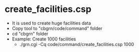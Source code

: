 # create_facilities.csp
- It is used to create huge facilities data
- Copy tool to "cbgrn/code/command" folder
- cd "cbgrn" folder
- Example: Create 1000 facilities
  - ./grn.cgi -Cq code/command/create_facilities.csp 1000
